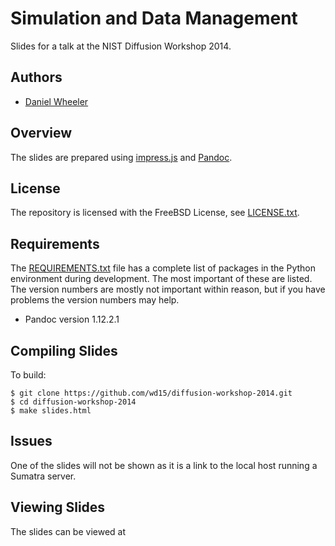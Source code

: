 # Simulation and Data Management

Slides for a talk at the NIST Diffusion Workshop 2014.

## Authors

 * [Daniel Wheeler](http://wd15.github.io/about.html)

## Overview

The slides are prepared using
[impress.js](https://github.com/bartaz/impress.js/) and
[Pandoc](http://johnmacfarlane.net/pandoc/).

## License

The repository is licensed with the FreeBSD License, see
[LICENSE.txt](LICENSE.txt).

## Requirements

The [REQUIREMENTS.txt](REQUIREMENTS.txt) file has a complete list of
packages in the Python environment during development. The most
important of these are listed. The version numbers are mostly not
important within reason, but if you have problems the version numbers
may help.

  * Pandoc version 1.12.2.1
 
## Compiling Slides

To build:
 
    $ git clone https://github.com/wd15/diffusion-workshop-2014.git
    $ cd diffusion-workshop-2014
    $ make slides.html

## Issues

One of the slides will not be shown as it is a link to the local host
running a Sumatra server.

## Viewing Slides

The slides can be viewed at

